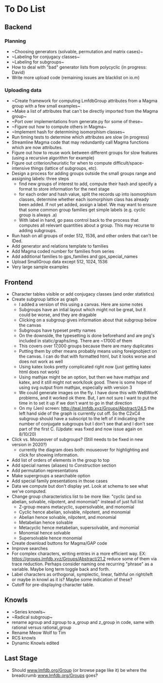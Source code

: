 # To Do List

## Backend

### Planning
* ~Choosing generators (solvable, permutation and matrix cases)~
* ~Labeling for conjugacy classes~
* ~Labeling for subgroups~
* How to deal with "bad" generator lists from polycyclic (in progress: David)
* Write more upload code (remaining issues are blacklist on io.m)

### Uploading data
* ~Create framework for computing LmfdbGroup attributes from a Magma group with a few small examples~
* ~Make a list of attributes that can't be directly imported from the Magma group~
* ~Port over implementations from generate.py for some of these~
* ~Figure out how to compute others in Magma~
* ~Implement hash for determining isomorphism classes~
* Run timing tests to determine which attributes are slow (in progress)
* Streamline Magma code that may redundantly call Magma functions which are now attributes.
* Figure out how to reuse work between different groups for slow features (using a recursive algorithm for example)
* Figure out criterion/heuristic for when to compute difficult/space-intensive things (lattice of subgroups, etc).
* Design a process for adding groups outside the small groups range and assigning labels: three steps
  - find new groups of interest to add, compute their hash and specify a format to store information for the next stage
  - for each order and hash value, split the records up into isomorphism classes, determine whether each isomorphism class has already been added.  If not yet added, assign a label.  We may want to ensure that some common group families get simple labels (e.g. cyclic group is always .a)
  - With label in hand, go pass control back to the process that computes all relevant quantities about a group.  This may recurse to adding subgroups.
* Run hash on all groups of order 512, 1536, and other orders that can't be IDed.
* Add generator and relations template to families
* Add Magma coded number for families from series
* Add additional families to gps_families and gps_special_names
* Upload SmallGroup data except 512, 1024, 1536
* Very large sample examples


## Frontend

* Character tables visible or add conjugacy classes (and order statistics)
* Create subgroup lattice as graph
  * I added a version of this using a canvas.  Here are some notes
  * Subgroups have an intial layout which might not be great, but it could be worse, and they are dragable
  * Clicking on a subgroup gives information about that subgroup below the canvas
  * Subgroups have typeset pretty names
  * On the downside, the typesetting is done beforehand and are png's included in static/graphs/img.  There are ~17000 of them
  * This covers over 17,000 groups because there are many duplicates
  * Putting them by other means probably means using foreignobject on the canvas.  I can do that with formatted html, but it looks worse and does not work as well
  * Using katex looks pretty complicated right now (just getting katex html does not work)
  * Using mathjax might be an option, but then we have mathjax and katex, and it still might not work/look good.  There is some hope of using svg output from mathjax, especially with version 3
  * We could generate images on the fly. I have done this with WeBWorK problems, and it worked ok there.  But, I am not sure I want to put the time in to set it up if we don't want to go in that direction
  * On my (Jen) screen: http://teal.lmfdb.xyz/Groups/Abstract/24.5  the left hand side of the graph is currently cut off. So the C2xC4 subgroup should have a subscript to the left of it indicating the number of conjugate subgroups but I don't see that and I don't see part of the first C. (Update: was fixed and now issue again on 8/10/20)
* Click vs. Mouseover of subgroups? (Still needs to be fixed in new version in 2020?)
  * currently the diagram does both: mouseover for highlighting and click for showing information.
* Add list of orders of elements in the group to top
* Add special names (aliases) to *Construction* section
* Add permutation representations
* Make supergroups a searchable option
* Add special family presentations in those cases
* Data we compute but don't display yet.  Look at schema to see what we've computed. 
* Change group characteristics list to be more like:  "cyclic (and so abelian, solvable, nilpotent, and monomial)"  instead of just full list
    * Z-group means metacyclic, supersolvable, and monomial
    * Cyclic hence abelian, solvable, nilpotent, and monomial
    * Abelian hence solvable, nilpotent, and monomial
    * Metabelian hence solvable
    * Metacyclic hence metabelian, supersolvable, and monomial
    * Monomial hence solvable 
    * Supersolvable hence monomial
* Create download buttons for Magma/GAP code
* Improve searches
* For complex characters, writing entries in a more efficient way. EX:  https://groups.lmfdb.xyz/Groups/Abstract/21.2  reduce some of them via trace reduction. Perhaps consider naming one recurring "phrase" as a variable.  Maybe long term toggle back and forth.
* Label characters as orthogonal, symplectic, linear, faithful on right/left or maybe in knowl as it is? Maybe some indication of these?
* Cutoff for pre-displaying character table.


## Knowls

* ~Series knowls~
* ~Radical subgroup~
* rename agroup and zgroup to a_group and z_group in code, same with rational versus rational_group
* Rename Meow Wolf to Tim
* RCS knowls
* Dynamic Knowls edited

## Last Stage

* Should www.lmfdb.org/Group (or browse page like it) be where the breadcrumb www.lmfdb.org/Groups  goes?


